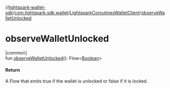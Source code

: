 //[lightspark-wallet-sdk](../../../index.md)/[com.lightspark.sdk.wallet](../index.md)/[LightsparkCoroutinesWalletClient](index.md)/[observeWalletUnlocked](observe-wallet-unlocked.md)

# observeWalletUnlocked

[common]\
fun [observeWalletUnlocked](observe-wallet-unlocked.md)(): Flow&lt;[Boolean](https://kotlinlang.org/api/latest/jvm/stdlib/kotlin/-boolean/index.html)&gt;

#### Return

A Flow that emits true if the wallet is unlocked or false if it is locked.
